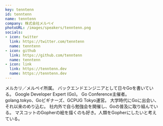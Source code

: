 ```yaml
---
key: tenntenn
id: tenntenn
name: tenntenn
company: 株式会社メルペイ
photoURL: /images/speakers/tenntenn.png
socials:
- icon: twitter
  link: https://twitter.com/tenntenn
  name: tenntenn
- icon: github
  link: https://github.com/tenntenn
  name: tenntenn
- icon: link
  link: https://tenntenn.dev
  name: https://tenntenn.dev
---
```

メルカリ／メルペイ所属。 バックエンドエンジニアとして日々Goを書いている。 Google Developer Expert (Go)。 Go Conference主催者。golang.tokyo、Goビギナーズ、GCPUG Tokyo運営。 大学時代にGoに出会い、それ以来のめり込む。 社内外で自ら勉強会を開催し、Goの普及に取り組んでいる。 マスコットのGopherの絵を描くのも好き。人類をGopherにしたいと考えている。